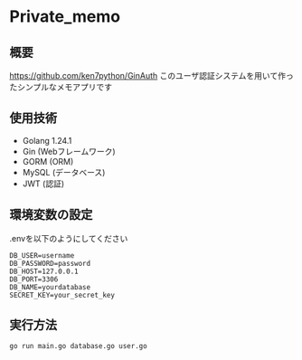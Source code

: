 # Private_memo
## 概要
https://github.com/ken7python/GinAuth
このユーザ認証システムを用いて作ったシンプルなメモアプリです

## 使用技術
 - Golang 1.24.1
 - Gin (Webフレームワーク)
 - GORM (ORM)
 - MySQL (データベース)
 - JWT (認証)

## 環境変数の設定
.envを以下のようにしてください
```
DB_USER=username
DB_PASSWORD=password
DB_HOST=127.0.0.1
DB_PORT=3306
DB_NAME=yourdatabase
SECRET_KEY=your_secret_key
```

## 実行方法
```sh
go run main.go database.go user.go
```